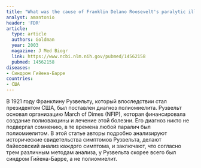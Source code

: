```yaml
---
title: "What was the cause of Franklin Delano Roosevelt's paralytic illness?"
analyst: amantonio
header: 'FDR'
article:
  type: article
  authors: Goldman
  year: 2003
  magazine: J Med Biogr
  link: https://www.ncbi.nlm.nih.gov/pubmed/14562158
  pubmed: 14562158
diseases:
- Синдром Гийена-Барре
countries:
- США
---
```


В 1921 году Франклину Рузвельту, который впоследствии стал президентом США, был поставлен диагноз полиомиелита. Рузвельт основал организацию March of Dimes (NFIP), которая финансировала создание полиовакцины и лечение этой болезни. Его диагноз никто не подвергал сомнению, в те времена любой паралич был полиомиелитом.
В этой статье авторы подробно анализируют исторические свидетельства симптомов Рузвельта, делают байесовский анализ каждого симптома, и заключают, что согласно трем различным методам анализа, у Рузвельта скорее всего был синдром Гийена-Барре, а не полиомиелит.
